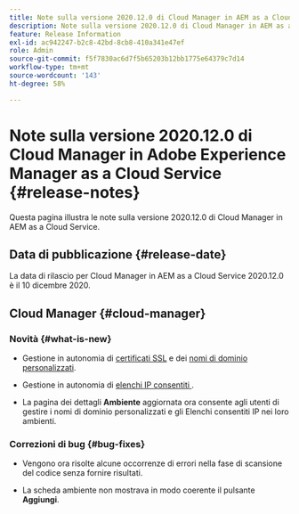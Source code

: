 ```yaml
---
title: Note sulla versione 2020.12.0 di Cloud Manager in AEM as a Cloud Service
description: Note sulla versione 2020.12.0 di Cloud Manager in AEM as a Cloud Service
feature: Release Information
exl-id: ac942247-b2c8-42bd-8cb8-410a341e47ef
role: Admin
source-git-commit: f5f7830ac6d7f5b65203b12bb1775e64379c7d14
workflow-type: tm+mt
source-wordcount: '143'
ht-degree: 58%

---
```


# Note sulla versione 2020.12.0 di Cloud Manager in Adobe Experience Manager as a Cloud Service {#release-notes}

Questa pagina illustra le note sulla versione 2020.12.0 di Cloud Manager in AEM as a Cloud Service.

## Data di pubblicazione {#release-date}

La data di rilascio per Cloud Manager in AEM as a Cloud Service 2020.12.0 è il 10 dicembre 2020.

## Cloud Manager {#cloud-manager}

### Novità {#what-is-new}

* Gestione in autonomia di [certificati SSL](/help/implementing/cloud-manager/managing-ssl-certifications/introduction-to-ssl-certificates.md) e dei [nomi di dominio personalizzati](/help/implementing/cloud-manager/custom-domain-names/introduction.md).

* Gestione in autonomia di [elenchi IP consentiti ](/help/implementing/cloud-manager/ip-allow-lists/introduction.md).

* La pagina dei dettagli **Ambiente** aggiornata ora consente agli utenti di gestire i nomi di dominio personalizzati e gli Elenchi consentiti IP nei loro ambienti.


### Correzioni di bug {#bug-fixes}

* Vengono ora risolte alcune occorrenze di errori nella fase di scansione del codice senza fornire risultati.

* La scheda ambiente non mostrava in modo coerente il pulsante **Aggiungi**.
